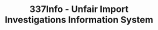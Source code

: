 ---
layout: default
bigquery: https://console.cloud.google.com/bigquery?p=patents-public-data&d=usitc_investigations&page=dataset&project=sheets-management-319211
citation: US International Trade Commission 337Info Unfair Import Investigations Information
  System
contributors: US International Trade Comission
cost: None
description: US International Trade Commission 337Info Unfair Import Investigations
  Information System contains data on investigations done under Section 337. Section
  337 declares the infringement of certain statutory intellectual property rights
  and other forms of unfair competition in import trade to be unlawful practices.
  Most Section 337 investigations involve allegations of patent or registered trademark
  infringement.
documentation: FAQ and tutorial available on the site
last_edit: Mon, 04 Apr 2022 19:10:40 GMT
location: https://pubapps2.usitc.gov/337external/
maintained_by: US International Trade Comission
schema_fields: '[''teoProceedingInvolved'', ''teoIdIssueDate'', ''lastUpdated'', ''currentActiveALJ'',
  ''actualEndDateEvidHear'', ''reportingRequirements'', ''aljAssigned'', ''dateCreated'',
  ''dateComplaintFiled'', ''endDateMarkmanHearing'', ''trademarkNumbers'', ''respondent'',
  ''finalDetNoViolation'', ''cafcAppeals'', ''gcAttorney'', ''id'', ''ouiiAttorney'',
  ''scheduledStartDateEvidHear'', ''finalIdOnViolationDue'', ''patentNumbers'', ''scheduledEndDateEvidHear'',
  ''targetDate'', ''internalRemand'', ''dateOfPublicationFrNotice'', ''finalDetViolation'',
  ''htsNumbers'', ''currentStatus'', ''issueDateOtherNonFinal'', ''startDateMarkmanHearing'',
  ''finalIdOnViolationIssue'', ''investigationTermDate'', ''docketNo'', ''investigationNo'',
  ''copyrightNumbers'', ''complainant'', ''patentNumber'', ''actualStartDateEvidHear'',
  ''investigationType'', ''title'', ''ouiiParticipation'', ''teoReliefGranted'', ''teoIdDueDate'',
  ''invUnfairAct'', ''publication_number'', ''markmanHearing'']'
shortname: unfair_import_investigations
tags:
- import
- legal
- trade
timeframe: 2008-2021 (prior to 2008 downloadable as a JSON file)
title: 337Info - Unfair Import Investigations Information System
uuid: 2721f5ec-e599-4890-9265-9706719fc71e
---